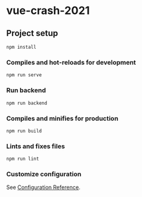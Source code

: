 # vue-crash-2021

## Project setup
```
npm install
```

### Compiles and hot-reloads for development
```
npm run serve
```

### Run backend 
```
npm run backend
```

### Compiles and minifies for production
```
npm run build
```

### Lints and fixes files
```
npm run lint
```

### Customize configuration
See [Configuration Reference](https://cli.vuejs.org/config/).

